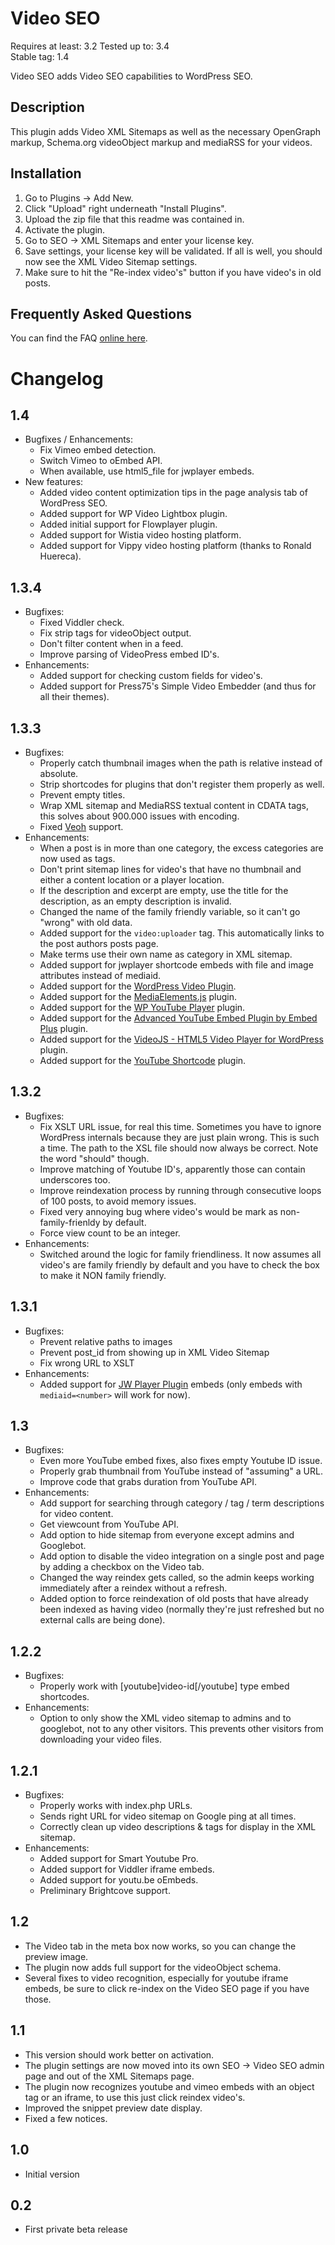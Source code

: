 Video SEO
=========

Requires at least: 3.2
Tested up to: 3.4  
Stable tag: 1.4

Video SEO adds Video SEO capabilities to WordPress SEO.

Description
-----------

This plugin adds Video XML Sitemaps as well as the necessary OpenGraph markup, Schema.org videoObject markup and mediaRSS for your videos.

Installation
------------

1. Go to Plugins -> Add New.
2. Click "Upload" right underneath "Install Plugins".
3. Upload the zip file that this readme was contained in.
4. Activate the plugin.
5. Go to SEO -> XML Sitemaps and enter your license key.
6. Save settings, your license key will be validated. If all is well, you should now see the XML Video Sitemap settings.
7. Make sure to hit the "Re-index video's" button if you have video's in old posts.

Frequently Asked Questions
--------------------------

You can find the FAQ [online here](http://yoast.com/video-seo-plugin-faq/).

Changelog
=========

1.4
---

* Bugfixes / Enhancements:
    * Fix Vimeo embed detection.
    * Switch Vimeo to oEmbed API.
    * When available, use html5_file for jwplayer embeds.
* New features:
    * Added video content optimization tips in the page analysis tab of WordPress SEO.
    * Added support for WP Video Lightbox plugin.
    * Added initial support for Flowplayer plugin.
    * Added support for Wistia video hosting platform.
    * Added support for Vippy video hosting platform (thanks to Ronald Huereca).

1.3.4
-----

* Bugfixes:
    * Fixed Viddler check.
    * Fix strip tags for videoObject output.
    * Don't filter content when in a feed.
    * Improve parsing of VideoPress embed ID's.
* Enhancements:
    * Added support for checking custom fields for video's.
    * Added support for Press75's Simple Video Embedder (and thus for all their themes).

1.3.3
-----

* Bugfixes:
    * Properly catch thumbnail images when the path is relative instead of absolute.
    * Strip shortcodes for plugins that don't register them properly as well.
    * Prevent empty titles.
    * Wrap XML sitemap and MediaRSS textual content in CDATA tags, this solves about 900.000 issues with encoding.
    * Fixed [Veoh](http://www.veoh.com/) support.
* Enhancements:
    * When a post is in more than one category, the excess categories are now used as tags.
    * Don't print sitemap lines for video's that have no thumbnail and either a content location or a player location.
    * If the description and excerpt are empty, use the title for the description, as an empty description is invalid.
    * Changed the name of the family friendly variable, so it can't go "wrong" with old data.
    * Added support for the `video:uploader` tag. This automatically links to the post authors posts page.
    * Make terms use their own name as category in XML sitemap.
    * Added support for jwplayer shortcode embeds with file and image attributes instead of mediaid.
    * Added support for the [WordPress Video Plugin](http://wordpress.org/extend/plugins/wordpress-video-plugin/).
    * Added support for the [MediaElements.js](http://wordpress.org/extend/plugins/media-element-html5-video-and-audio-player/) plugin.
    * Added support for the [WP YouTube Player](http://wordpress.org/extend/plugins/wp-youtube-player/) plugin.
    * Added support for the [Advanced YouTube Embed Plugin by Embed Plus](http://wordpress.org/extend/plugins/embedplus-for-wordpress/) plugin.
    * Added support for the [VideoJS - HTML5 Video Player for WordPress](http://wordpress.org/extend/plugins/videojs-html5-video-player-for-wordpress/) plugin.
    * Added support for the [YouTube Shortcode](http://wordpress.org/extend/plugins/youtube-shortcode/) plugin.

1.3.2
-----

* Bugfixes:
    * Fix XSLT URL issue, for real this time. Sometimes you have to ignore WordPress internals because they are just
      plain wrong. This is such a time. The path to the XSL file should now always be correct. Note the word "should"
      though.
    * Improve matching of Youtube ID's, apparently those can contain underscores too.
    * Improve reindexation process by running through consecutive loops of 100 posts, to avoid memory issues.
    * Fixed very annoying bug where video's would be mark as non-family-frienldy by default.
    * Force view count to be an integer.
* Enhancements:
    * Switched around the logic for family friendliness. It now assumes all video's are family friendly by default and
      you have to check the box to make it NON family friendly.

1.3.1
-----

* Bugfixes:
    * Prevent relative paths to images
    * Prevent post_id from showing up in XML Video Sitemap
    * Fix wrong URL to XSLT
* Enhancements:
    * Added support for [JW Player Plugin](http://wordpress.org/extend/plugins/jw-player-plugin-for-wordpress/) embeds  (only embeds with `mediaid=<number>` will work for now).

1.3
---

* Bugfixes:
    * Even more YouTube embed fixes, also fixes empty Youtube ID issue.
    * Properly grab thumbnail from YouTube instead of "assuming" a URL.
    * Improve code that grabs duration from YouTube API.
* Enhancements:
    * Add support for searching through category / tag / term descriptions for video content.
    * Get viewcount from YouTube API.
    * Add option to hide sitemap from everyone except admins and Googlebot.
    * Add option to disable the video integration on a single post and page by adding a checkbox on the Video tab.
    * Changed the way reindex gets called, so the admin keeps working immediately after a reindex without a refresh.
    * Added option to force reindexation of old posts that have already been indexed as having video (normally
      they're just refreshed but no external calls are being done).

1.2.2
-----

* Bugfixes:
    * Properly work with [youtube]video-id[/youtube] type embed shortcodes.
* Enhancements:
    * Option to only show the XML video sitemap to admins and to googlebot, not to any other visitors. This prevents
      other visitors from downloading your video files.

1.2.1
-----

* Bugfixes:
    * Properly works with index.php URLs.
    * Sends right URL for video sitemap on Google ping at all times.
    * Correctly clean up video descriptions & tags for display in the XML sitemap.
* Enhancements:
    * Added support for Smart Youtube Pro.
    * Added support for Viddler iframe embeds.
    * Added support for youtu.be oEmbeds.
    * Preliminary Brightcove support.

1.2
---

* The Video tab in the meta box now works, so you can change the preview image.
* The plugin now adds full support for the videoObject schema.
* Several fixes to video recognition, especially for youtube iframe embeds, be sure to click re-index on the Video SEO page if you have those.

1.1
---

* This version should work better on activation.
* The plugin settings are now moved into its own SEO -> Video SEO admin page and out of the XML Sitemaps page.
* The plugin now recognizes youtube and vimeo embeds with an object tag or an iframe, to use this just click reindex video's.
* Improved the snippet preview date display.
* Fixed a few notices.

1.0
---

* Initial version

0.2
---

* First private beta release